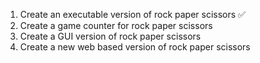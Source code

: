 1. Create an executable version of rock paper scissors ✅
2. Create a game counter for rock paper scissors
3. Create a GUI version of rock paper scissors
4. Create a new web based version of rock paper scissors